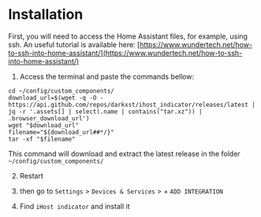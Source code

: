 # Installation
First, you will need to access the Home Assistant files, for example, using ssh.
An useful tutorial is available here: [https://www.wundertech.net/how-to-ssh-into-home-assistant/](https://www.wundertech.net/how-to-ssh-into-home-assistant/)

1. Access the terminal and paste the commands bellow:
```
cd ~/config/custom_components/
download_url=$(wget -q -O - https://api.github.com/repos/darkxst/ihost_indicator/releases/latest | jq -r '.assets[] | select(.name | contains("tar.xz")) | .browser_download_url')
wget "$download_url"
filename="${download_url##*/}"
tar -xf "$filename"
```
This command will download and extract the latest release in the folder `~/config/custom_components/`

2. Restart

3. then go to `Settings` > `Devices & Services` > + `ADD INTEGRATION`

4. Find `iHost indicator` and install it
